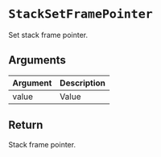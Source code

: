 # `StackSetFramePointer`

Set stack frame pointer.

## Arguments

| Argument | Description |
| -------- | ----------- |
| value    | Value       |

## Return

Stack frame pointer.
